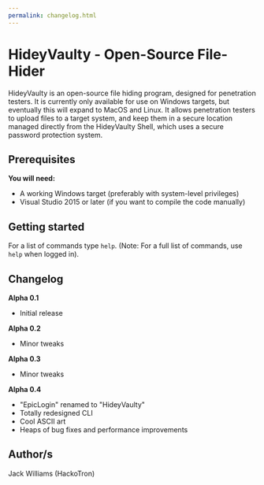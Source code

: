 ```yaml
---
permalink: changelog.html
---
```


# HideyVaulty - Open-Source File-Hider
HideyVaulty is an open-source file hiding program, designed for penetration testers. It is currently only available for use on Windows targets, but eventually this will expand to MacOS and Linux. It allows penetration testers to upload files to a target system, and keep them in a secure location managed directly from the HideyVaulty Shell, which uses a secure password protection system.

## Prerequisites
**You will need:**

- A working Windows target (preferably with system-level privileges)
- Visual Studio 2015 or later (if you want to compile the code manually)

## Getting started
For a list of commands type ```help```. (Note: For a full list of commands, use ```help``` when logged in).
## Changelog
**Alpha 0.1**
- Initial release

**Alpha 0.2**
- Minor tweaks

**Alpha 0.3**
- Minor tweaks

**Alpha 0.4**
- "EpicLogin" renamed to "HideyVaulty"
- Totally redesigned CLI
- Cool ASCII art
- Heaps of bug fixes and performance improvements

## Author/s
Jack Williams (HackoTron)
